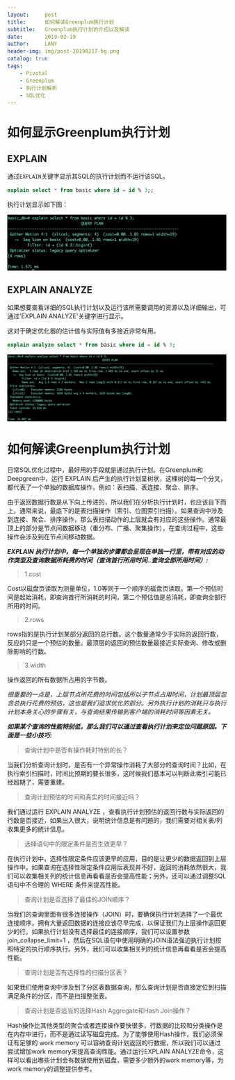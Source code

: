 ```yaml
---
layout:     post
title:      如何解读Greenplum执行计划
subtitle:   Greenplum执行计划的介绍以及解读
date:       2019-02-19
author:     LANY
header-img: img/post-20190217-bg.png
catalog: true
tags:
    - Pivotal
    - Greenplum
    - 执行计划解析
    - SQL优化
---
```

# 如何显示Greenplum执行计划

## EXPLAIN

通过`EXPLAIN`关键字显示其SQL的执行计划而不运行该SQL。


```SQL
explain select * from basic where id = id % 3;;
```

执行计划显示如下图：

![explain执行计划截图](../img/post-20190219-explain.png)

## EXPLAIN ANALYZE

如果想要查看详细的SQL执行计划以及运行该所需要调用的资源以及详细输出，可通过'EXPLAIN ANALYZE'关键字进行显示。

这对于确定优化器的估计值与实际值有多接近非常有用。

```SQL
explain analyze select * from basic where id = id % 3;
```

![explain执行计划截图](../img/post-20190219-explainanalyze.png)

# 如何解读Greenplum执行计划
日常SQL优化过程中，最好用的手段就是通过执行计划。在Greenplum和Deepgreen中，运行 EXPLAIN 后产生的执行计划呈树状，这棵树的每一个分叉，都代表了一个单独的数据库操作，例如：表扫描、表连接、聚合、排序。

由于返回数据行数是从下向上传递的，所以我们在分析执行计划时，也应该自下而上。通常来说，最底下的是表扫描操作（索引、位图索引扫描）。如果查询中涉及到连接、聚合、排序操作，那么表扫描动作的上层就会有对应的这些操作。通常最顶上的部分是节点间数据移动（重分布、广播、聚集操作），在查询过程中，这些操作会涉及到在节点间移动数据。

***EXPLAIN 执行计划中，每一个单独的步骤都会呈现在单独一行里，带有对应的动作类型及查询数据所耗费的时间（查询首行所用时间..查询全部所用时间）:***

> 1.cost

Cost以磁盘页读取为测量单位，1.0等同于一个顺序的磁盘页读取。第一个预估时间是起始消耗，即查询首行所消耗的时间，第二个预估值是总消耗，即查询全部行所用的时间。

> 2.rows

rows指的是执行计划某部分返回的总行数。这个数量通常少于实际的返回行数，反应的只是一个预估的数量。最顶层的返回的预估数量最接近实际查询、修改或删除影响的行数。

> 3.width

操作返回的所有数据所占用的字节数。

*很重要的一点是，上层节点所花费的时间包括所以子节点占用时间，计划最顶层包含总执行花费的预估，这也是我们追求优化的部分。另外执行计划的消耗只与执行计划本身关心的步骤有关，与查询结果传输到客户端的消耗时间等因素无关。*

***如果某个查询的性能特别低，那么我们可以通过查看执行计划来定位问题原因。下面是一些小技巧:***

> 查询计划中是否有操作耗时特别的长？

当我们分析查询计划时，是否有一个异常操作消耗了大部分的查询时间？比如，在执行索引扫描时，时间比预期的要长很多，这时候我们基本可以判断此索引可能已经超期了，需要重建。

> 查询计划预估的时间和真实的时间接近吗？

我们通过运行 EXPLAIN ANALYZE ，查看执行计划预估的返回行数与实际返回的行数是否接近，如果出入很大，说明统计信息是有问题的，我们需要对相关表/列收集更多的统计信息。

> 选择语句中的限定条件是否生效更早？

在执行计划中，选择性限定条件应该更早的应用，目的是让更少的数据返回到上层操作中。如果查询在选择性限定条件应用后表现并不好，返回的消耗依然很大，我们可以收集相关列的统计信息再看看是否会提高性能；另外，还可以通过调整SQL语句中不合理的 WHERE 条件来提高性能。

> 查询计划是否选择了最佳的JOIN顺序？

当我们的查询里面有很多连接操作（JOIN）时，要确保执行计划选择了一个最优连接顺序。拥有大量返回数据的连接应该尽早完成，以保证我们为上层操作返回更少的行。如果执行计划没有选择最佳的连接顺序，我们可以设置参数 join_collapse_limit=1 ，然后在SQL语句中使用明确的JOIN语法强迫执行计划按照特定的执行顺序执行。另外，我们可以收集相关列的统计信息再看看是否会提高性能。

> 查询计划是否有选择性的扫描分区表？

如果我们使用查询中涉及到了分区表数据查询，那么查询计划是否直接定位到扫描满足条件的分区，而不是扫描整张表。

> 查询计划是否适当的选择Hash Aggregate和Hash Join操作？

Hash操作比其他类型的聚合或者连接操作要快很多，行数据的比较和分类操作是在内存中进行，而不是通过读写磁盘完成。为了能够使用Hash操作，我们必须保证有足够的 work memory 可以容纳查询计划返回的行数据，所以我们可以通过尝试增加work memory来提高查询性能。通过运行EXPLAIN ANALYZE命令，这样可以看出哪些计划会有数据使用到磁盘，需要多少额外的work memory等，为work memory的调整提供参考。